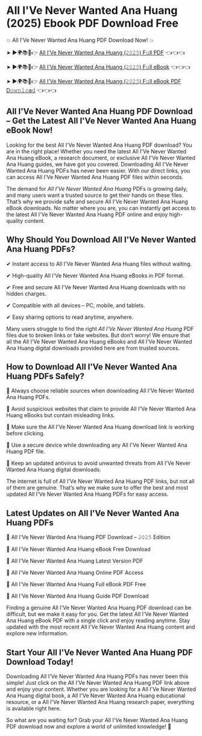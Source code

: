 # All I'Ve Never Wanted Ana Huang (2025) Ebook PDF Download Free

💥 All I'Ve Never Wanted Ana Huang PDF Download Now! 💥

➤ ►🌍📚📱👉 [All I'Ve Never Wanted Ana Huang (𝟸𝟶𝟸𝟻) F𝚞ll PDF](https://getpdf.xyz/all-ive-never-wanted-ana-huang) 👈👈👈


➤ ►🌍📚📱👉 [All I'Ve Never Wanted Ana Huang (𝟸𝟶𝟸𝟻) F𝚞ll eBook](https://getpdf.xyz/all-ive-never-wanted-ana-huang) 👈👈👈


➤ ►🌍📚📱👉 [All I'Ve Never Wanted Ana Huang (𝟸𝟶𝟸𝟻) F𝚞ll eBook PDF D𝚘𝚠𝚗𝚕𝚘a𝚍](https://getpdf.xyz/all-ive-never-wanted-ana-huang) 👈👈👈


## All I'Ve Never Wanted Ana Huang PDF Download – Get the Latest All I'Ve Never Wanted Ana Huang eBook Now!

Looking for the best All I'Ve Never Wanted Ana Huang PDF download? You are in the right place! Whether you need the latest All I'Ve Never Wanted Ana Huang eBook, a research document, or exclusive All I'Ve Never Wanted Ana Huang guides, we have got you covered. Downloading All I'Ve Never Wanted Ana Huang PDFs has never been easier. With our direct links, you can access All I'Ve Never Wanted Ana Huang PDF files within seconds.

The demand for *All I'Ve Never Wanted Ana Huang* PDFs is growing daily, and many users want a trusted source to get their hands on these files. That’s why we provide safe and secure All I'Ve Never Wanted Ana Huang eBook downloads. No matter where you are, you can instantly get access to the latest All I'Ve Never Wanted Ana Huang PDF online and enjoy high-quality content.

## Why Should You Download All I'Ve Never Wanted Ana Huang PDFs?

✔ Instant access to All I'Ve Never Wanted Ana Huang files without waiting.

✔ High-quality All I'Ve Never Wanted Ana Huang eBooks in PDF format.

✔ Free and secure All I'Ve Never Wanted Ana Huang downloads with no hidden charges.

✔ Compatible with all devices – PC, mobile, and tablets.

✔ Easy sharing options to read anytime, anywhere.

Many users struggle to find the right *All I'Ve Never Wanted Ana Huang* PDF files due to broken links or fake websites. But don’t worry! We ensure that all the All I'Ve Never Wanted Ana Huang eBooks and All I'Ve Never Wanted Ana Huang digital downloads provided here are from trusted sources.

## How to Download All I'Ve Never Wanted Ana Huang PDFs Safely?

📌 Always choose reliable sources when downloading All I'Ve Never Wanted Ana Huang PDFs.

📌 Avoid suspicious websites that claim to provide All I'Ve Never Wanted Ana Huang eBooks but contain misleading links.

📌 Make sure the All I'Ve Never Wanted Ana Huang download link is working before clicking.

📌 Use a secure device while downloading any All I'Ve Never Wanted Ana Huang PDF file.

📌 Keep an updated antivirus to avoid unwanted threats from All I'Ve Never Wanted Ana Huang digital downloads.

The internet is full of All I'Ve Never Wanted Ana Huang PDF links, but not all of them are genuine. That’s why we make sure to offer the best and most updated All I'Ve Never Wanted Ana Huang PDFs for easy access.

## Latest Updates on All I'Ve Never Wanted Ana Huang PDFs

🔹 All I'Ve Never Wanted Ana Huang PDF Download – 𝟸𝟶𝟸𝟻 Edition

🔹 All I'Ve Never Wanted Ana Huang eBook Free Download

🔹 All I'Ve Never Wanted Ana Huang Latest Version PDF

🔹 All I'Ve Never Wanted Ana Huang Online PDF Access

🔹 All I'Ve Never Wanted Ana Huang Full eBook PDF Free

🔹 All I'Ve Never Wanted Ana Huang Guide PDF Download

Finding a genuine All I'Ve Never Wanted Ana Huang PDF download can be difficult, but we make it easy for you. Get the latest All I'Ve Never Wanted Ana Huang eBook PDF with a single click and enjoy reading anytime. Stay updated with the most recent All I'Ve Never Wanted Ana Huang content and explore new information.

## Start Your All I'Ve Never Wanted Ana Huang PDF Download Today!

Downloading All I'Ve Never Wanted Ana Huang PDFs has never been this simple! Just click on the All I'Ve Never Wanted Ana Huang PDF link above and enjoy your content. Whether you are looking for a All I'Ve Never Wanted Ana Huang digital book, a All I'Ve Never Wanted Ana Huang educational resource, or a All I'Ve Never Wanted Ana Huang research paper, everything is available right here.

So what are you waiting for? Grab your All I'Ve Never Wanted Ana Huang PDF download now and explore a world of unlimited knowledge! 🚀